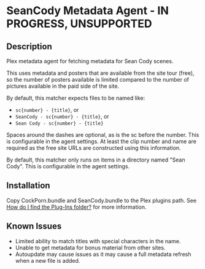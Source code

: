 # SeanCody Metadata Agent - IN PROGRESS, UNSUPPORTED

## Description

Plex metadata agent for fetching metadata for Sean Cody scenes.

This uses metadata and posters that are available from the site tour (free), so
the number of posters available is limited compared to the number of pictures
available in the paid side of the site.

By default, this matcher expects files to be named like:
* `sc{number} - {title}`, or
* `SeanCody - sc{number} - {title}`, or
* `Sean Cody - sc{number} - {title}`

Spaces around the dashes are optional, as is the sc before the number. This is
configurable in the agent settings. At least the clip number and name are
required as the free site URLs are constructed using this information.

By default, this matcher only runs on items in a directory named "Sean Cody".
This is configurable in the agent settings.

## Installation

Copy CockPorn.bundle and SeanCody.bundle to the Plex plugins path. See
[How do I find the Plug-Ins folder?][1] for more information.

## Known Issues

- Limited ability to match titles with special characters in the name.
- Unable to get metadata for bonus material from other sites.
- Autoupdate may cause issues as it may cause a full metadata refresh when a
new file is added.

[1]: https://support.plex.tv/hc/en-us/articles/201106098-How-do-I-find-the-Plug-Ins-folder-
